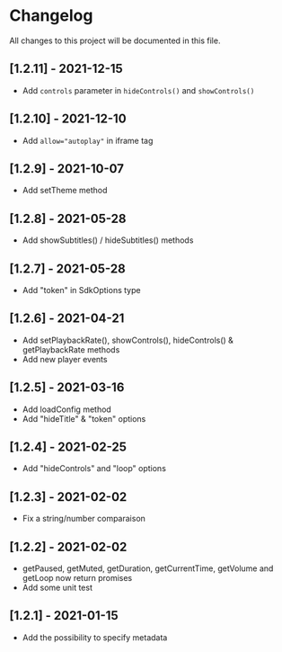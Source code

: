 # Changelog
All changes to this project will be documented in this file.

## [1.2.11] - 2021-12-15
- Add `controls` parameter in `hideControls()` and `showControls()`

## [1.2.10] - 2021-12-10
- Add `allow="autoplay"` in iframe tag

## [1.2.9] - 2021-10-07
- Add setTheme method

## [1.2.8] - 2021-05-28
- Add showSubtitles() / hideSubtitles() methods
  
## [1.2.7] - 2021-05-28
- Add "token" in SdkOptions type

## [1.2.6] - 2021-04-21
- Add setPlaybackRate(), showControls(), hideControls() & getPlaybackRate methods
- Add  new player events

## [1.2.5] - 2021-03-16
- Add loadConfig method
- Add "hideTitle" & "token" options

## [1.2.4] - 2021-02-25
- Add "hideControls" and "loop" options

## [1.2.3] - 2021-02-02
- Fix a string/number comparaison

## [1.2.2] - 2021-02-02
- getPaused, getMuted, getDuration, getCurrentTime, getVolume and getLoop now return promises
- Add some unit test

## [1.2.1] - 2021-01-15
- Add the possibility to specify metadata